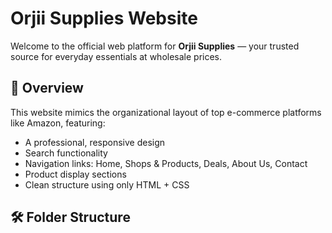 # Orjii Supplies Website

Welcome to the official web platform for **Orjii Supplies** — your trusted source for everyday essentials at wholesale prices.

## 🚀 Overview

This website mimics the organizational layout of top e-commerce platforms like Amazon, featuring:

- A professional, responsive design
- Search functionality
- Navigation links: Home, Shops & Products, Deals, About Us, Contact
- Product display sections
- Clean structure using only HTML + CSS

## 🛠 Folder Structure

